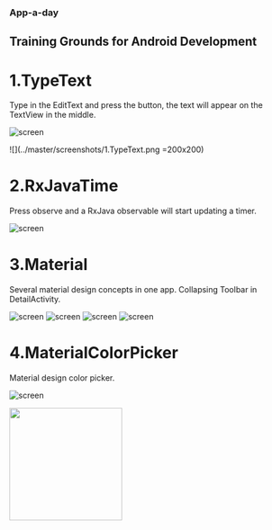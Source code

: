 ### App-a-day

## Training Grounds for Android Development

# 1.TypeText

Type in the EditText and press the button, the text will appear on the TextView in the middle. 

![screen](../master/screenshots/1.TypeText.png)

![](../master/screenshots/1.TypeText.png =200x200)

# 2.RxJavaTime

Press observe and a RxJava observable will start updating a timer. 

![screen](../master/screenshots/2.RxJavaTime.png)

# 3.Material

Several material design concepts in one app. Collapsing Toolbar in DetailActivity.

![screen](../master/screenshots/3.MaterialPhotos/1.ListView.png)
![screen](../master/screenshots/3.MaterialPhotos/2.TileView.png)
![screen](../master/screenshots/3.MaterialPhotos/3.CardView.png)
![screen](../master/screenshots/3.MaterialPhotos/4.DetailView.png)

# 4.MaterialColorPicker

Material design color picker. 

![screen](../master/screenshots/4.MaterialColorPickerPhotos/1.ColorSelectView.png)

<img src="file://App-a-day/screenshots/4.MaterialColorPickerPhotos/1.ColorSelectView.png" width="200px" height ="200px">
